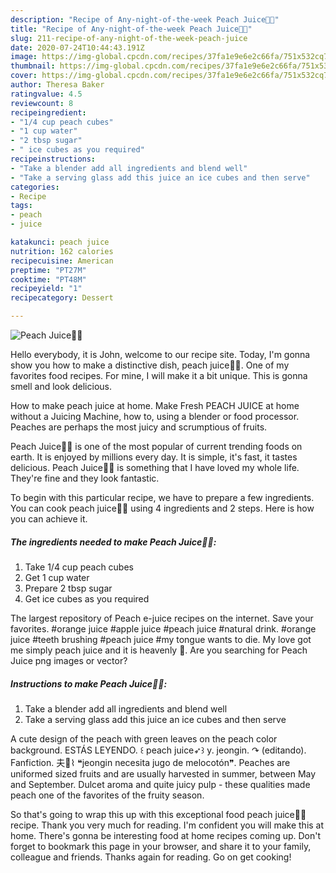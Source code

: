 ```yaml
---
description: "Recipe of Any-night-of-the-week Peach Juice🍑🍹"
title: "Recipe of Any-night-of-the-week Peach Juice🍑🍹"
slug: 211-recipe-of-any-night-of-the-week-peach-juice
date: 2020-07-24T10:44:43.191Z
image: https://img-global.cpcdn.com/recipes/37fa1e9e6e2c66fa/751x532cq70/peach-juice🍑🍹-recipe-main-photo.jpg
thumbnail: https://img-global.cpcdn.com/recipes/37fa1e9e6e2c66fa/751x532cq70/peach-juice🍑🍹-recipe-main-photo.jpg
cover: https://img-global.cpcdn.com/recipes/37fa1e9e6e2c66fa/751x532cq70/peach-juice🍑🍹-recipe-main-photo.jpg
author: Theresa Baker
ratingvalue: 4.5
reviewcount: 8
recipeingredient:
- "1/4 cup peach cubes"
- "1 cup water"
- "2 tbsp sugar"
- " ice cubes as you required"
recipeinstructions:
- "Take a blender add all ingredients and blend well"
- "Take a serving glass add this juice an ice cubes and then serve"
categories:
- Recipe
tags:
- peach
- juice

katakunci: peach juice 
nutrition: 162 calories
recipecuisine: American
preptime: "PT27M"
cooktime: "PT48M"
recipeyield: "1"
recipecategory: Dessert

---
```



![Peach Juice🍑🍹](https://img-global.cpcdn.com/recipes/37fa1e9e6e2c66fa/751x532cq70/peach-juice🍑🍹-recipe-main-photo.jpg)

Hello everybody, it is John, welcome to our recipe site. Today, I'm gonna show you how to make a distinctive dish, peach juice🍑🍹. One of my favorites food recipes. For mine, I will make it a bit unique. This is gonna smell and look delicious.

How to make peach juice at home. Make Fresh PEACH JUICE at home without a Juicing Machine, how to, using a blender or food processor. Peaches are perhaps the most juicy and scrumptious of fruits.

Peach Juice🍑🍹 is one of the most popular of current trending foods on earth. It is enjoyed by millions every day. It is simple, it's fast, it tastes delicious. Peach Juice🍑🍹 is something that I have loved my whole life. They're fine and they look fantastic.


To begin with this particular recipe, we have to prepare a few ingredients. You can cook peach juice🍑🍹 using 4 ingredients and 2 steps. Here is how you can achieve it.

<!--inarticleads1-->

##### The ingredients needed to make Peach Juice🍑🍹:

1. Take 1/4 cup peach cubes
1. Get 1 cup water
1. Prepare 2 tbsp sugar
1. Get  ice cubes as you required


The largest repository of Peach e-juice recipes on the internet. Save your favorites. #orange juice #apple juice #peach juice #natural drink. #orange juice #teeth brushing #peach juice #my tongue wants to die. My love got me simply peach juice and it is heavenly 🍑. Are you searching for Peach Juice png images or vector? 

<!--inarticleads2-->

##### Instructions to make Peach Juice🍑🍹:

1. Take a blender add all ingredients and blend well
1. Take a serving glass add this juice an ice cubes and then serve


A cute design of the peach with green leaves on the peach color background. ESTÁS LEYENDO. ꒰ peach juice➶꒱ y. jeongin. ↷ (editando). Fanfiction. 夫🍑⌇ ❝jeongin necesita jugo de melocotón❞. Peaches are uniformed sized fruits and are usually harvested in summer, between May and September. Dulcet aroma and quite juicy pulp - these qualities made peach one of the favorites of the fruity season. 

So that's going to wrap this up with this exceptional food peach juice🍑🍹 recipe. Thank you very much for reading. I'm confident you will make this at home. There's gonna be interesting food at home recipes coming up. Don't forget to bookmark this page in your browser, and share it to your family, colleague and friends. Thanks again for reading. Go on get cooking!
